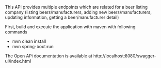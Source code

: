 This API provides multiple endpoints which are related for a beer listing company (listing beers/manufacturers, adding new beers/manufacturers, updating information, getting a beer/manufacturer detail)

First, build and execute the application with maven with following commands

- mvn clean install
- mvn spring-boot:run

The Open APi documentation is available at http://localhost:8080/swagger-ui/index.html


